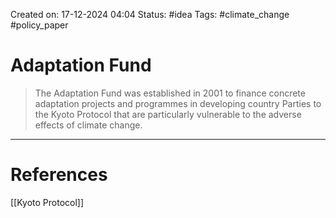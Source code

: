 Created on: 17-12-2024 04:04
Status: #idea
Tags: #climate_change #policy_paper 
# Adaptation Fund
>The Adaptation Fund was established in 2001 to finance concrete adaptation projects and programmes in developing country Parties to the Kyoto Protocol that are particularly vulnerable to the adverse effects of climate change.




-----------------
# References
[[Kyoto Protocol]]